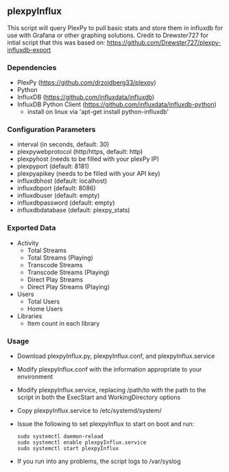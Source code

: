 ## plexpyInflux

This script will query PlexPy to pull basic stats and store them in influxdb for use with Grafana or other graphing solutions. Credit to Drewster727 for intial script that this was based on: https://github.com/Drewster727/plexpy-influxdb-export

### Dependencies
- PlexPy (https://github.com/drzoidberg33/plexpy)
- Python
- InfluxDB (https://github.com/influxdata/influxdb)
- InfluxDB Python Client (https://github.com/influxdata/influxdb-python)
  - install on linux via 'apt-get install python-influxdb'

### Configuration Parameters
- interval (in seconds, default: 30)
- plexpywebprotocol (http/https, default: http)
- plexpyhost (needs to be filled with your plexPy IP)
- plexpyport (default: 8181)
- plexpyapikey (needs to be filled with your API key)
- influxdbhost (default: localhost)
- influxdbport (default: 8086)
- influxdbuser (default: empty)
- influxdbpassword (default: empty)
- influxdbdatabase (default: plexpy_stats)

### Exported Data
- Activity
  - Total Streams
  - Total Streams (Playing)
  - Transcode Streams
  - Transcode Streams (Playing)
  - Direct Play Streams
  - Direct Play Streams (Playing)
- Users
  - Total Users
  - Home Users
- Libraries
  - Item count in each library
  
### Usage
- Download plexpyInflux.py, plexpyInflux.conf, and plexpyInflux.service
- Modify plexpyInflux.conf with the information appropriate to your environment
- Modify plexpyInflux.service, replacing /path/to with the path to the script in both the ExecStart and WorkingDirectory options
- Copy plexpyInflux.service to /etc/systemd/system/
- Issue the following to set plexpyInflux to start on boot and run:
  
  ```
  sudo systemctl daemon-reload
  sudo systemctl enable plexpyInflux.service
  sudo systemctl start plexpyInflux
  ```
- If you run into any problems, the script logs to /var/syslog